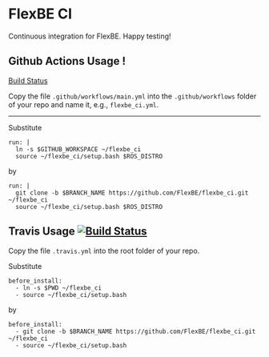 # FlexBE CI

Continuous integration for FlexBE. Happy testing!

## Github Actions Usage !

[Build Status](https://github.com/FlexBE/flexbe_ci/workflows/FlexBE%20CI/badge.svg?branch=humble)

Copy the file `.github/workflows/main.yml` into the `.github/workflows` folder of your repo and name it, e.g., `flexbe_ci.yml`.


-----


Substitute

    run: |
      ln -s $GITHUB_WORKSPACE ~/flexbe_ci
      source ~/flexbe_ci/setup.bash $ROS_DISTRO

by

    run: |
      git clone -b $BRANCH_NAME https://github.com/FlexBE/flexbe_ci.git ~/flexbe_ci
      source ~/flexbe_ci/setup.bash $ROS_DISTRO

## Travis Usage [![Build Status](https://travis-ci.org/FlexBE/flexbe_ci.svg?branch=ros2-devel)](https://travis-ci.org/FlexBE/flexbe_ci)

Copy the file `.travis.yml` into the root folder of your repo.

Substitute

    before_install:
      - ln -s $PWD ~/flexbe_ci
      - source ~/flexbe_ci/setup.bash

by

    before_install:
      - git clone -b $BRANCH_NAME https://github.com/FlexBE/flexbe_ci.git ~/flexbe_ci
      - source ~/flexbe_ci/setup.bash
